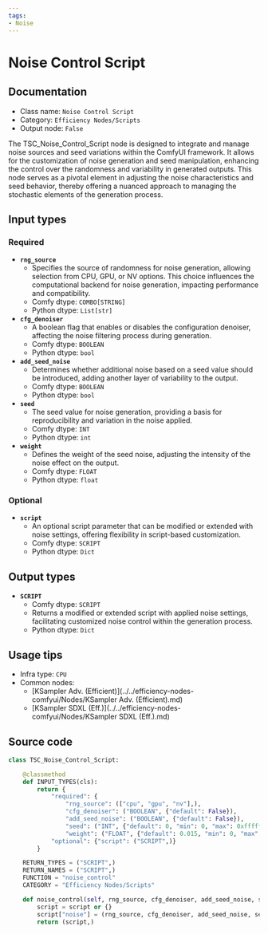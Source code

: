 ```yaml
---
tags:
- Noise
---
```


# Noise Control Script
## Documentation
- Class name: `Noise Control Script`
- Category: `Efficiency Nodes/Scripts`
- Output node: `False`

The TSC_Noise_Control_Script node is designed to integrate and manage noise sources and seed variations within the ComfyUI framework. It allows for the customization of noise generation and seed manipulation, enhancing the control over the randomness and variability in generated outputs. This node serves as a pivotal element in adjusting the noise characteristics and seed behavior, thereby offering a nuanced approach to managing the stochastic elements of the generation process.
## Input types
### Required
- **`rng_source`**
    - Specifies the source of randomness for noise generation, allowing selection from CPU, GPU, or NV options. This choice influences the computational backend for noise generation, impacting performance and compatibility.
    - Comfy dtype: `COMBO[STRING]`
    - Python dtype: `List[str]`
- **`cfg_denoiser`**
    - A boolean flag that enables or disables the configuration denoiser, affecting the noise filtering process during generation.
    - Comfy dtype: `BOOLEAN`
    - Python dtype: `bool`
- **`add_seed_noise`**
    - Determines whether additional noise based on a seed value should be introduced, adding another layer of variability to the output.
    - Comfy dtype: `BOOLEAN`
    - Python dtype: `bool`
- **`seed`**
    - The seed value for noise generation, providing a basis for reproducibility and variation in the noise applied.
    - Comfy dtype: `INT`
    - Python dtype: `int`
- **`weight`**
    - Defines the weight of the seed noise, adjusting the intensity of the noise effect on the output.
    - Comfy dtype: `FLOAT`
    - Python dtype: `float`
### Optional
- **`script`**
    - An optional script parameter that can be modified or extended with noise settings, offering flexibility in script-based customization.
    - Comfy dtype: `SCRIPT`
    - Python dtype: `Dict`
## Output types
- **`SCRIPT`**
    - Comfy dtype: `SCRIPT`
    - Returns a modified or extended script with applied noise settings, facilitating customized noise control within the generation process.
    - Python dtype: `Dict`
## Usage tips
- Infra type: `CPU`
- Common nodes:
    - [KSampler Adv. (Efficient)](../../efficiency-nodes-comfyui/Nodes/KSampler Adv. (Efficient).md)
    - [KSampler SDXL (Eff.)](../../efficiency-nodes-comfyui/Nodes/KSampler SDXL (Eff.).md)



## Source code
```python
class TSC_Noise_Control_Script:

    @classmethod
    def INPUT_TYPES(cls):
        return {
            "required": {
                "rng_source": (["cpu", "gpu", "nv"],),
                "cfg_denoiser": ("BOOLEAN", {"default": False}),
                "add_seed_noise": ("BOOLEAN", {"default": False}),
                "seed": ("INT", {"default": 0, "min": 0, "max": 0xffffffffffffffff}),
                "weight": ("FLOAT", {"default": 0.015, "min": 0, "max": 1, "step": 0.001})},
            "optional": {"script": ("SCRIPT",)}
        }

    RETURN_TYPES = ("SCRIPT",)
    RETURN_NAMES = ("SCRIPT",)
    FUNCTION = "noise_control"
    CATEGORY = "Efficiency Nodes/Scripts"

    def noise_control(self, rng_source, cfg_denoiser, add_seed_noise, seed, weight, script=None):
        script = script or {}
        script["noise"] = (rng_source, cfg_denoiser, add_seed_noise, seed, weight)
        return (script,)

```
